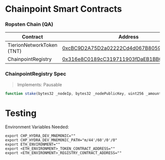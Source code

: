 # Chainpoint Smart Contracts

### Ropsten Chain (QA)

| Contract  | Address |
| ------------- | ------------- |
| TierionNetworkToken (TNT)  | [0xcBC9D2A75D2a02222Cd4d067B805999445cF4a48](https://ropsten.etherscan.io/address/0xcBC9D2A75D2a02222Cd4d067B805999445cF4a48) |
| ChainpointRegistry | [0x316e8C0189cC319711903fDaEB1BB029D5766F0A](https://ropsten.etherscan.io/address/0x316e8C0189cC319711903fDaEB1BB029D5766F0A) |

<!-- ### Kovan Chain (STAGING) -->

### ChainpointRegistry Spec

> Implements: Pausable

```js
function stake(bytes32 _nodeIp, bytes32 _nodePublicKey, uint256 _amount, uint256 _duration) public returns (bool);
```

# Testing

Environment Variables Needed:
```
export CHP_HYDRA_DEV_MNEMONIC=""
export CHP_HYDRA_DEV_MNEMONIC_PATH="m/44'/60'/0'/0"
export ETH_ENVIRONMENT=""
export <ETH_ENVIRONMENT>_TOKEN_CONTRACT_ADDRESS=""
export <ETH_ENVIRONMENT>_REGISTRY_CONTRACT_ADDRESS=""
```